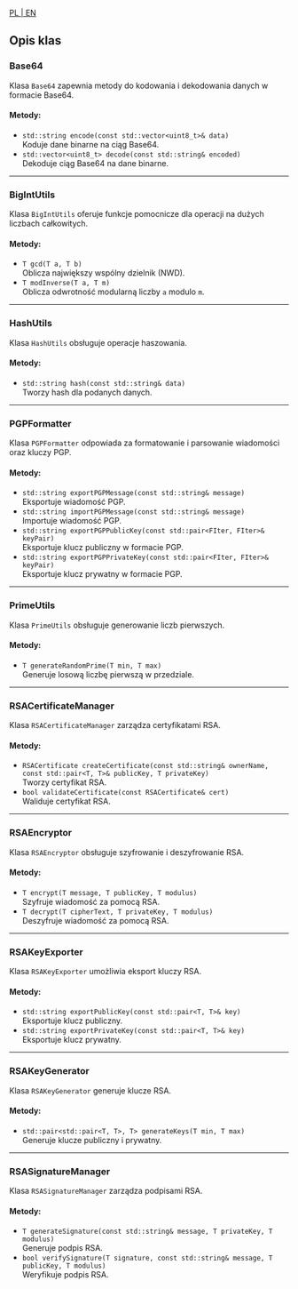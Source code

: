 [PL | EN](README.md)

## Opis klas

### Base64

Klasa `Base64` zapewnia metody do kodowania i dekodowania danych w formacie Base64.

#### Metody:

- `std::string encode(const std::vector<uint8_t>& data)`  
  Koduje dane binarne na ciąg Base64.
- `std::vector<uint8_t> decode(const std::string& encoded)`  
  Dekoduje ciąg Base64 na dane binarne.

---

### BigIntUtils

Klasa `BigIntUtils` oferuje funkcje pomocnicze dla operacji na dużych liczbach całkowitych.

#### Metody:

- `T gcd(T a, T b)`  
  Oblicza największy wspólny dzielnik (NWD).
- `T modInverse(T a, T m)`  
  Oblicza odwrotność modularną liczby `a` modulo `m`.

---

### HashUtils

Klasa `HashUtils` obsługuje operacje haszowania.

#### Metody:

- `std::string hash(const std::string& data)`  
  Tworzy hash dla podanych danych.

---

### PGPFormatter

Klasa `PGPFormatter` odpowiada za formatowanie i parsowanie wiadomości oraz kluczy PGP.

#### Metody:

- `std::string exportPGPMessage(const std::string& message)`  
  Eksportuje wiadomość PGP.
- `std::string importPGPMessage(const std::string& message)`  
  Importuje wiadomość PGP.
- `std::string exportPGPPublicKey(const std::pair<FIter, FIter>& keyPair)`  
  Eksportuje klucz publiczny w formacie PGP.
- `std::string exportPGPPrivateKey(const std::pair<FIter, FIter>& keyPair)`  
  Eksportuje klucz prywatny w formacie PGP.

---

### PrimeUtils

Klasa `PrimeUtils` obsługuje generowanie liczb pierwszych.

#### Metody:

- `T generateRandomPrime(T min, T max)`  
  Generuje losową liczbę pierwszą w przedziale.

---

### RSACertificateManager

Klasa `RSACertificateManager` zarządza certyfikatami RSA.

#### Metody:

- `RSACertificate createCertificate(const std::string& ownerName, const std::pair<T, T>& publicKey, T privateKey)`  
  Tworzy certyfikat RSA.
- `bool validateCertificate(const RSACertificate& cert)`  
  Waliduje certyfikat RSA.

---

### RSAEncryptor

Klasa `RSAEncryptor` obsługuje szyfrowanie i deszyfrowanie RSA.

#### Metody:

- `T encrypt(T message, T publicKey, T modulus)`  
  Szyfruje wiadomość za pomocą RSA.
- `T decrypt(T cipherText, T privateKey, T modulus)`  
  Deszyfruje wiadomość za pomocą RSA.

---

### RSAKeyExporter

Klasa `RSAKeyExporter` umożliwia eksport kluczy RSA.

#### Metody:

- `std::string exportPublicKey(const std::pair<T, T>& key)`  
  Eksportuje klucz publiczny.
- `std::string exportPrivateKey(const std::pair<T, T>& key)`  
  Eksportuje klucz prywatny.

---

### RSAKeyGenerator

Klasa `RSAKeyGenerator` generuje klucze RSA.

#### Metody:

- `std::pair<std::pair<T, T>, T> generateKeys(T min, T max)`  
  Generuje klucze publiczny i prywatny.

---

### RSASignatureManager

Klasa `RSASignatureManager` zarządza podpisami RSA.

#### Metody:

- `T generateSignature(const std::string& message, T privateKey, T modulus)`  
  Generuje podpis RSA.
- `bool verifySignature(T signature, const std::string& message, T publicKey, T modulus)`  
  Weryfikuje podpis RSA.
